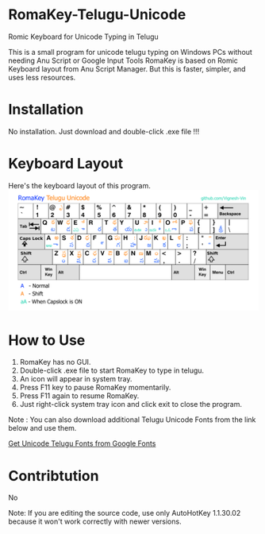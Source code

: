 # RomaKey-Telugu-Unicode
Romic Keyboard for Unicode Typing in Telugu

This is a small program for unicode telugu typing on Windows PCs without needing Anu Script or Google Input Tools
RomaKey is based on Romic Keyboard layout from Anu Script Manager.
But this is faster, simpler, and uses less resources.

# Installation
No installation. Just download and double-click .exe file !!!
# Keyboard Layout
Here's the keyboard layout of this program.
![KeyboardLayout](RomaKeyUnicodeLayout.png)

# How to Use
1. RomaKey has no GUI.
2. Double-click .exe file to start RomaKey to type in telugu.
3. An icon will appear in system tray.
4. Press F11 key to pause RomaKey momentarily.
5. Press F11 again to resume RomaKey.
6. Just right-click system tray icon and click exit to close the program.

Note : You can also download additional Telugu Unicode Fonts from the link below and use them.

[Get Unicode Telugu Fonts from Google Fonts](https://fonts.google.com/?subset=telugu)

# Contribtution
No

Note: If you are editing the source code, use only AutoHotKey 1.1.30.02 because it won't work correctly with newer versions.
